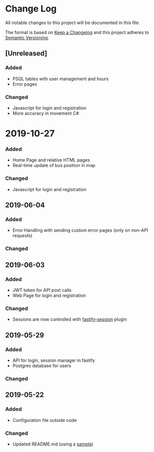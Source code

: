 # Change Log
All notable changes to this project will be documented in this file.

The format is based on [Keep a Changelog](http://keepachangelog.com/)
and this project adheres to [Semantic Versioning](http://semver.org/).

## [Unreleased]
### Added
- PSQL tables with user management and hours
- Error pages

### Changed
- Javascript for login and registration
- More accuracy in movement C#

# 2019-10-27
### Added
- Home Page and relative HTML pages
- Real-time update of bus position in map

### Changed
- Javascript for login and registration


## 2019-06-04
### Added
- Error Handling with sending custom error pages (only on non-API requests)

### Changed

## 2019-06-03
### Added
- JWT token for API post calls
- Web Page for login and registration

### Changed
- Sessions are now controlled with [fastify-session](https://github.com/SerayaEryn/fastify-session) plugin


## 2019-05-29
### Added
- API for login, session manager in fastify
- Postgres database for users

### Changed


## 2019-05-22
### Added
- Configuration file outside code

### Changed
- Updated README.md (using a [sample](https://gist.github.com/PurpleBooth/109311bb0361f32d87a2))
